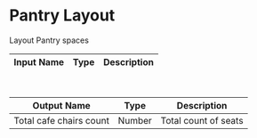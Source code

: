 

# Pantry Layout

Layout Pantry spaces

|Input Name|Type|Description|
|---|---|---|


<br>

|Output Name|Type|Description|
|---|---|---|
|Total cafe chairs count|Number|Total count of seats|

